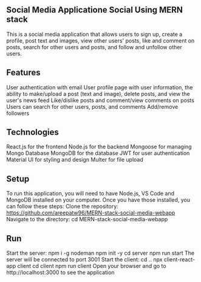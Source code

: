## Social Media Applicatione Social Using MERN stack
This is a social media application that allows users to sign up, create a profile, post text and images, view other users' posts, like and comment on posts, search for other users and posts, and follow and unfollow other users.

## Features
User authentication with email
User profile page with user information, the ability to make/upload a post (text and image), delete posts, and view the user's news feed
Like/dislike posts and comment/view comments on posts
Users can search for other users, posts, and comments
Add/remove followers

## Technologies
React.js for the frontend
Node.js for the backend
Mongoose for managing Mongo Database
MongoDB for the database
JWT for user authentication
Material UI for styling and design
Multer for file upload

## Setup
To run this application, you will need to have Node.js, VS Code and MongoDB installed on your computer. Once you have those installed, you can follow these steps:
Clone the repository: https://github.com/areepatw96/MERN-stack-social-media-webapp
Navigate to the directory: cd MERN-stack-social-media-webapp

## Run
Start the server: 
npm i -g nodeman
npm init -y
cd server
npm run start
The server will be connected to port 3001
Start the client:
cd ..
npx client-react-app client
cd client
npm run client
Open your browser and go to http://localhost:3000 to see the application
